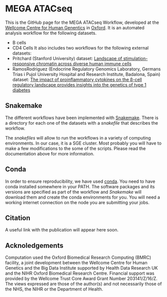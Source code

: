 # MEGA ATACseq

This is the GitHub page for the MEGA ATACseq Workflow, developed at the [Wellcome Centre for Human Genentics](https://www.well.ox.ac.uk/) in [Oxford](http://www.ox.ac.uk/). It is an automated analysis workflow for the following datasets.
- B cells
- CD4 Cells 
It also includes two workflows for the following external datasets:
- Pritchard (Stanford University) dataset: [Landscape of stimulation-responsive chromatin across diverse human immune cells](https://doi.org/10.1101/409722)
- RamosRodriguez (Endocrine Regulatory Genomics Laboratory, Germans Trias i Pujol University Hospital and Research Institute, Badalona, Spain) dataset: [The impact of proinflammatory cytokines on the β-cell regulatory landscape provides insights into the genetics of type 1 diabetes](https://www.nature.com/articles/s41588-019-0524-6)

## Snakemake

The different workflows have been implemented with [Snakemake](https://snakemake.readthedocs.io/en/stable/). There is a directory for each one of the datasets with a _snakefile_ that describes the workflow.

The _snakefiles_ will allow to run the workflows in a variety of computing environments. In our case, it is a SGE cluster. Most probably you will have to make a few modifications to the some of the scripts. Please read the documentation above for more information.

## Conda

In order to ensure reproducibility, we have used [conda](https://docs.conda.io/en/latest/). You need to have conda installed somewhere in your PATH. The software packages and its versions are specified as part of the workflow and _Snakemake_ will download them and create the conda environments for you. You will need a working internet connection on the node you are submitting your jobs.

## Citation

A useful link with the publication will appear here soon.

## Acknoledgements
Computation used the Oxford Biomedical Research Computing (BMRC) facility, a joint development between the Wellcome Centre for Human Genetics and the Big Data Institute supported by Health Data Research UK and the NIHR Oxford Biomedical Research Centre. Financial support was provided by the Wellcome Trust Core Award Grant Number 203141/Z/16/Z. The views expressed are those of the author(s) and not necessarily those of the NHS, the NIHR or the Department of Health.
